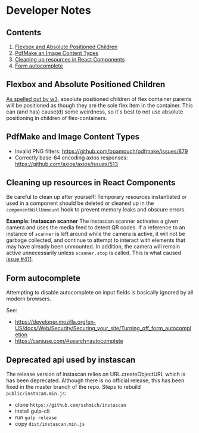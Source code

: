# Developer Notes

## Contents

1. [Flexbox and Absolute Positioned Children](#flexbox-and-absolute-positioned-children)
1. [PdfMake an Image Content Types](#pdfmake-and-image-content-types)
1. [Cleaning up resources in React Components](#cleaning-up-resources-in-react-components)
1. [Form autocomplete](#form-autocomplete)

## Flexbox and Absolute Positioned Children
[As spelled out by w3](https://www.w3.org/TR/css-flexbox-1/#abspos-items), absolute positioned children of flex container parents will be positioned as though they are the sole flex item in the container. This can (and has) cause(d) some weirdness, so it's best to not use absolute positioning in children of flex-containers.

## PdfMake and Image Content Types
* Invalid PNG filters: https://github.com/bpampuch/pdfmake/issues/879
* Correctly base-64 encoding axios responses: https://github.com/axios/axios/issues/513

## Cleaning up resources in React Components
Be careful to clean up after yourself! Temporary resources instantiated or used in a component should be deleted or cleaned up in the `componentWillUnmount` hook to prevent memory leaks and obscure errors.

**Example: Instascan scanner**
The instascan scanner activates a given camera and uses the media feed to detect QR codes. If a reference to an instance of `scanner` is left around while the camera is active, it will not be garbage collected, and continue to attempt to interact with elements that may have already been unmounted. In addition, the camera will remain active unnecessarily unless `scanner.stop` is called. This is what caused [issue #411](https://github.com/TwinePlatform/DataPower/issues/411).

## Form autocomplete
Attempting to disable autocomplete on input fields is basically ignored by all modern browsers.

See:
* https://developer.mozilla.org/en-US/docs/Web/Security/Securing_your_site/Turning_off_form_autocompletion
* https://caniuse.com/#search=autocomplete

## Deprecated api used by instascan
The release version of instascan relies on URL.createObjectURL which is has been deprecated. Although there is no official release, this has been fixed in the master branch of the repo. Steps to rebuild `public/instacam.min.js`:
- clone `https://github.com/schmich/instascan`
- install gulp-cli
- run `gulp release`
- copy `dist/instascan.min.js`
